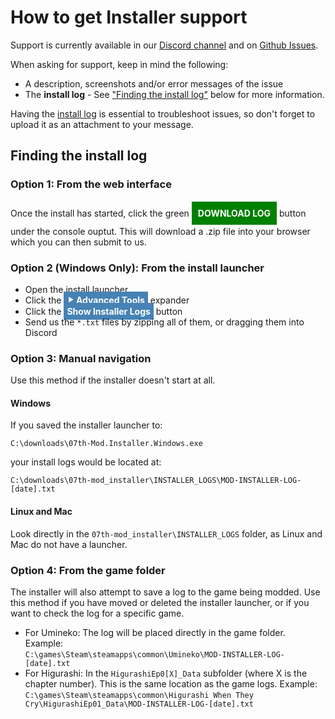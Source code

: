 # How to get Installer support

Support is currently available in our [Discord channel](https://discord.gg/pf5VhF9) and on [Github Issues](https://github.com/07th-mod/python-patcher/issues/new/choose).

When asking for support, keep in mind the following:

- A description, screenshots and/or error messages of the issue
- The **install log** - See ["Finding the install log"](#finding-the-install-log) below for more information.

Having the [install log](#finding-the-install-log) is essential to troubleshoot issues, so don't forget to upload it as an attachment to your message.

## Finding the install log

### Option 1: From the web interface

Once the install has started, click the green <b style="background: green; color:white; padding: 10px; line-height: 40px">DOWNLOAD LOG</b> button under the console ouptut. This will download a .zip file into your browser which you can then submit to us.

### Option 2 (Windows Only): From the install launcher

- Open the install launcher
- Click the <b style="background: SteelBlue; color:white; padding: 5px">⯈ Advanced Tools</b> expander
- Click the <b style="background: SteelBlue; color:white; padding: 5px">Show Installer Logs</b> button
- Send us the `*.txt` files by zipping all of them, or dragging them into Discord

### Option 3: Manual navigation

Use this method if the installer doesn't start at all.

#### Windows

If you saved the installer launcher to:

`C:\downloads\07th-Mod.Installer.Windows.exe`

your install logs would be located at:

`C:\downloads\07th-mod_installer\INSTALLER_LOGS\MOD-INSTALLER-LOG-[date].txt`

#### Linux and Mac

Look directly in the `07th-mod_installer\INSTALLER_LOGS` folder, as Linux and Mac do not have a launcher.

### Option 4: From the game folder

The installer will also attempt to save a log to the game being modded. Use this method if you have moved or deleted the installer launcher, or if you want to check the log for a specific game.

- For Umineko: The log will be placed directly in the game folder. Example:<br>`C:\games\Steam\steamapps\common\Umineko\MOD-INSTALLER-LOG-[date].txt`
- For Higurashi: In the `HigurashiEp0[X]_Data` subfolder (where X is the chapter number). This is the same location as the game logs. Example: <br> `C:\games\Steam\steamapps\common\Higurashi When They Cry\HigurashiEp01_Data\MOD-INSTALLER-LOG-[date].txt`
